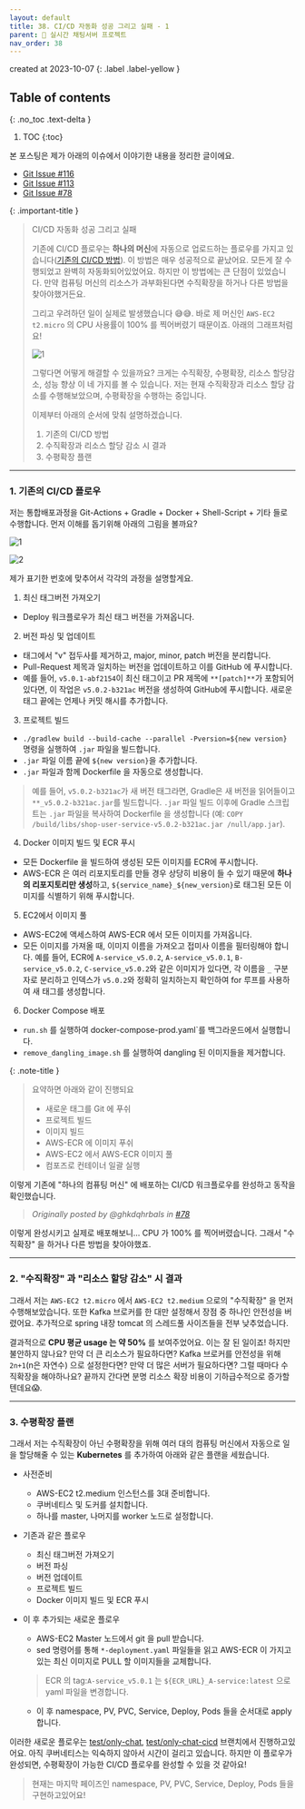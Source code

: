 ```yaml
---
layout: default
title: 38. CI/CD 자동화 성공 그리고 실패 - 1
parent: 📌 실시간 채팅서버 프로젝트
nav_order: 38
---
```


created at 2023-10-07
{: .label .label-yellow }

## Table of contents
{: .no_toc .text-delta }

1. TOC
{:toc}





본 포스팅은 제가 아래의 이슈에서 이야기한 내용을 정리한 글이에요. 
* [Git Issue #116](https://github.com/ghkdqhrbals/spring-chatting-server/issues/116)
* [Git Issue #113](https://github.com/ghkdqhrbals/spring-chatting-server/issues/113)
* [Git Issue #78](https://github.com/ghkdqhrbals/spring-chatting-server/issues/78)

{: .important-title }
> CI/CD 자동화 성공 그리고 실패
> 
> 기존에 CI/CD 플로우는 **하나의 머신**에 자동으로 업로드하는 플로우를 가지고 있습니다([기존의 CI/CD 방법](#기존의-cicd-플로우)).
> 이 방법은 매우 성공적으로 끝났어요. 모든게 잘 수행되었고 완벽히 자동화되어있었어요. 하지만 이 방법에는 큰 단점이 있었습니다.
> 만약 컴퓨팅 머신의 리소스가 과부화된다면 수직확장을 하거나 다른 방법을 찾아야했거든요.
> 
> 그리고 우려하던 일이 실제로 발생했습니다 😅😅. 바로 제 머신인 `AWS-EC2 t2.micro` 의 CPU 사용률이 100% 를 찍어버렸기 때문이죠. 아래의 그래프처럼요!
> 
> ![1](https://user-images.githubusercontent.com/29156882/270146879-11b383df-50b6-4c1f-8dc0-2491ba3cfd8a.png)
> 
> 그렇다면 어떻게 해결할 수 있을까요? 크게는 수직확장, 수평확장, 리소스 할당감소, 성능 향상 이 네 가지를 볼 수 있습니다. 
> 저는 현재 수직확장과 리소스 할당 감소를 수행해보았으며, 수평확장을 수행하는 중입니다. 
> 
> 이제부터 아래의 순서에 맞춰 설명하겠습니다. 
> 
> 1. 기존의 CI/CD 방법
> 2. 수직확장과 리소스 할당 감소 시 결과
> 3. 수평확장 플랜

---------

### 1. 기존의 CI/CD 플로우
저는 통합배포과정을 Git-Actions + Gradle + Docker + Shell-Script + 기타 들로 수행합니다. 먼저 이해를 돕기위해 아래의 그림을 볼까요?

![1](https://user-images.githubusercontent.com/29156882/272209262-5731958c-9817-4060-b518-49e2e1e95358.png)

![2](https://user-images.githubusercontent.com/29156882/272209295-29ac3d9d-5523-41cd-ac46-bc28f9e4f997.png)

제가 표기한 번호에 맞추어서 각각의 과정을 설명할게요.

1. 최신 태그버전 가져오기
* Deploy 워크플로우가 최신 태그 버전을 가져옵니다.
2. 버전 파싱 및 업데이트
* 태그에서 "v" 접두사를 제거하고, major, minor, patch 버전을 분리합니다.
* Pull-Request 제목과 일치하는 버전을 업데이트하고 이를 GitHub 에 푸시합니다.
* 예를 들어, `v5.0.1-abf2154`이 최신 태그이고 PR 제목에 `**[patch]**`가 포함되어 있다면, 이 작업은 `v5.0.2-b321ac` 버전을 생성하여 GitHub에 푸시합니다. 새로운 태그 끝에는 언제나 커밋 해시를 추가합니다.
3. 프로젝트 빌드
* `./gradlew build --build-cache --parallel -Pversion=${new version}` 명령을 실행하여 `.jar` 파일을 빌드합니다.
* `.jar` 파일 이름 끝에 `${new version}`을 추가합니다.
* `.jar` 파일과 함께 Dockerfile 을 자동으로 생성합니다.
> 예를 들어, `v5.0.2-b321ac`가 새 버전 태그라면, Gradle은 새 버전을 읽어들이고 `**_v5.0.2-b321ac.jar`를 빌드합니다.
> `.jar` 파일 빌드 이후에 Gradle 스크립트는 `.jar` 파일을 복사하여 Dockerfile 을 생성합니다 (예: `COPY /build/libs/shop-user-service-v5.0.2-b321ac.jar /null/app.jar`).
4. Docker 이미지 빌드 및 ECR 푸시
* 모든 Dockerfile 을 빌드하여 생성된 모든 이미지를 ECR에 푸시합니다.
* AWS-ECR 은 여러 리포지토리를 만들 경우 상당히 비용이 들 수 있기 때문에 **하나의 리포지토리만 생성**하고, `${service_name}_${new_version}`로 태그된 모든 이미지를 식별하기 위해 푸시합니다.
5. EC2에서 이미지 풀
* AWS-EC2에 액세스하여 AWS-ECR 에서 모든 이미지를 가져옵니다.
* 모든 이미지를 가져올 때, 이미지 이름을 가져오고 접미사 이름을 필터링해야 합니다. 예를 들어, ECR에 `A-service_v5.0.2`, `A-service_v5.0.1`, `B-service_v5.0.2`, `C-service_v5.0.2`와 같은 이미지가 있다면, 각 이름을 `_` 구분자로 분리하고 인덱스가 `v5.0.2`와 정확히 일치하는지 확인하여 for 루프를 사용하여 새 태그를 생성합니다.
6. Docker Compose 배포
* `run.sh` 를 실행하여 docker-compose-prod.yaml`를 백그라운드에서 실행합니다.
* `remove_dangling_image.sh` 를 실행하여 dangling 된 이미지들을 제거합니다. 

{: .note-title }
> 요약하면 아래와 같이 진행되요
>
> * 새로운 태그를 Git 에 푸쉬
> * 프로젝트 빌드
> * 이미지 빌드
> * AWS-ECR 에 이미지 푸쉬
> * AWS-EC2 에서 AWS-ECR 이미지 풀
> * 컴포즈로 컨테이너 일괄 실행

이렇게 기존에 "하나의 컴퓨팅 머신" 에 배포하는 CI/CD 워크플로우를 완성하고 동작을 확인했습니다.
> _Originally posted by @ghkdqhrbals in [#78](https://github.com/ghkdqhrbals/spring-chatting-server/issues/78#issuecomment-1732490496)_

이렇게 완성시키고 실제로 배포해보니... CPU 가 100% 를 찍어버렸습니다. 그래서 "수직확장" 을 하거나 다른 방법을 찾아야했죠.

------------

### 2. "수직확장" 과 "리소스 할당 감소" 시 결과

그래서 저는 `AWS-EC2 t2.micro` 에서 `AWS-EC2 t2.medium` 으로의 "수직확장" 을 먼저 수행해보았습니다.
또한 Kafka 브로커를 한 대만 설정해서 장점 중 하나인 안전성을 버렸어요. 추가적으로 spring 내장 tomcat 의 스레드풀 사이즈들을 전부 낮추었습니다. 

결과적으로 **CPU 평균 usage 는 약 50%** 를 보여주었어요.
이는 잘 된 일이죠! 하지만 불안하지 않나요? 만약 더 큰 리소스가 필요하다면? Kafka 브로커를 안전성을 위해 `2n+1`(n은 자연수) 으로 설정한다면? 만약 더 많은 서버가 필요하다면? 그럴 때마다 수직확장을 해야하나요? 끝까지 간다면 분명 리소스 확장 비용이 기하급수적으로 증가할텐데요😱.


--------

### 3. 수평확장 플랜
그래서 저는 수직확장이 아닌 수평확장을 위해 여러 대의 컴퓨팅 머신에서 자동으로 일을 할당해줄 수 있는 **Kubernetes** 를 추가하여 아래와 같은 플랜을 세웠습니다.

* 사전준비
  * AWS-EC2 t2.medium 인스턴스를 3대 준비합니다.
  * 쿠버네티스 및 도커를 설치합니다.
  * 하나를 master, 나머지를 worker 노드로 설정합니다.

* 기존과 같은 플로우
  * 최신 태그버전 가져오기
  * 버전 파싱
  * 버전 업데이트
  * 프로젝트 빌드
  * Docker 이미지 빌드 및 ECR 푸시

* 이 후 추가되는 새로운 플로우
  * AWS-EC2 Master 노드에서 git 을 pull 받습니다.
  * sed 명령어를 통해 `*-deployment.yaml` 파일들을 읽고 AWS-ECR 이 가지고 있는 최신 이미지로 PULL 할 이미지들을 교체합니다.
  > ECR 의 tag:`A-service_v5.0.1` 는 `${ECR_URL}_A-service:latest` 으로 yaml 파일을 변경합니다. 
  * 이 후 namespace, PV, PVC, Service, Deploy, Pods 들을 순서대로 apply 합니다.

이러한 새로운 플로우는 [test/only-chat](https://github.com/ghkdqhrbals/spring-chatting-server/tree/test/only-chat), 
[test/only-chat-cicd](https://github.com/ghkdqhrbals/spring-chatting-server/tree/test/only-chat-cicd) 브랜치에서 진행하고있어요.
아직 쿠버네티스는 익숙하지 않아서 시간이 걸리고 있습니다. 하지만 이 플로우가 완성되면, 수평확장이 가능한 CI/CD 플로우를 완성할 수 있을 것 같아요!
> 현재는 마지막 페이즈인 namespace, PV, PVC, Service, Deploy, Pods 들을 구현하고있어요! 
